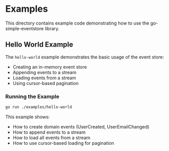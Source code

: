 # Examples

This directory contains example code demonstrating how to use the go-simple-eventstore library.

## Hello World Example

The `hello-world` example demonstrates the basic usage of the event store:

- Creating an in-memory event store
- Appending events to a stream
- Loading events from a stream
- Using cursor-based pagination

### Running the Example

```bash
go run ./examples/hello-world
```

This example shows:
- How to create domain events (UserCreated, UserEmailChanged)
- How to append events to a stream
- How to load all events from a stream
- How to use cursor-based loading for pagination